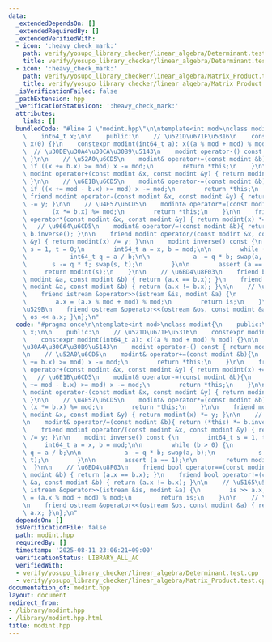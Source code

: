 ```yaml
---
data:
  _extendedDependsOn: []
  _extendedRequiredBy: []
  _extendedVerifiedWith:
  - icon: ':heavy_check_mark:'
    path: verify/yosupo_library_checker/linear_algebra/Determinant.test.cpp
    title: verify/yosupo_library_checker/linear_algebra/Determinant.test.cpp
  - icon: ':heavy_check_mark:'
    path: verify/yosupo_library_checker/linear_algebra/Matrix_Product.test.cpp
    title: verify/yosupo_library_checker/linear_algebra/Matrix_Product.test.cpp
  _isVerificationFailed: false
  _pathExtension: hpp
  _verificationStatusIcon: ':heavy_check_mark:'
  attributes:
    links: []
  bundledCode: "#line 2 \"modint.hpp\"\n\ntemplate<int mod>\nclass modint{\n    public:\n\
    \    int64_t x;\n\n    public:\n    // \u521D\u671F\u5316\n    constexpr modint():\
    \ x(0) {}\n    constexpr modint(int64_t a): x((a % mod + mod) % mod) {}\n\n  \
    \  // \u30DE\u30A4\u30CA\u30B9\u5143\n    modint operator-() const { return modint(-x);\
    \ }\n\n    // \u52A0\u6CD5\n    modint& operator+=(const modint &b){\n       \
    \ if ((x += b.x) >= mod) x -= mod;\n        return *this;\n    }\n\n    friend\
    \ modint operator+(const modint &x, const modint &y) { return modint(x) += y;\
    \ }\n\n    // \u6E1B\u6CD5\n    modint& operator-=(const modint &b){\n       \
    \ if ((x += mod - b.x) >= mod) x -= mod;\n        return *this;\n    }\n\n   \
    \ friend modint operator-(const modint &x, const modint &y) { return modint(x)\
    \ -= y; }\n\n    // \u4E57\u6CD5\n    modint& operator*=(const modint &b){\n \
    \       (x *= b.x) %= mod;\n        return *this;\n    }\n\n    friend modint\
    \ operator*(const modint &x, const modint &y) { return modint(x) *= y; }\n\n \
    \   // \u9664\u6CD5\n    modint& operator/=(const modint &b){ return (*this) *=\
    \ b.inverse(); }\n\n    friend modint operator/(const modint &x, const modint\
    \ &y) { return modint(x) /= y; }\n\n    modint inverse() const {\n        int64_t\
    \ s = 1, t = 0;\n        int64_t a = x, b = mod;\n\n        while (b > 0) {\n\
    \            int64_t q = a / b;\n\n            a -= q * b; swap(a, b);\n     \
    \       s -= q * t; swap(s, t);\n        }\n\n        assert (a == 1);\n\n   \
    \     return modint(s);\n    }\n\n    // \u6BD4\u8F03\n    friend bool operator==(const\
    \ modint &a, const modint &b) { return (a.x == b.x); }\n    friend bool operator!=(const\
    \ modint &a, const modint &b) { return (a.x != b.x); }\n\n    // \u5165\u529B\n\
    \    friend istream &operator>>(istream &is, modint &a) {\n        is >> a.x;\n\
    \        a.x = (a.x % mod + mod) % mod;\n        return is;\n    }\n\n    // \u51FA\
    \u529B\n    friend ostream &operator<<(ostream &os, const modint &a) { return\
    \ os << a.x; }\n};\n"
  code: "#pragma once\n\ntemplate<int mod>\nclass modint{\n    public:\n    int64_t\
    \ x;\n\n    public:\n    // \u521D\u671F\u5316\n    constexpr modint(): x(0) {}\n\
    \    constexpr modint(int64_t a): x((a % mod + mod) % mod) {}\n\n    // \u30DE\
    \u30A4\u30CA\u30B9\u5143\n    modint operator-() const { return modint(-x); }\n\
    \n    // \u52A0\u6CD5\n    modint& operator+=(const modint &b){\n        if ((x\
    \ += b.x) >= mod) x -= mod;\n        return *this;\n    }\n\n    friend modint\
    \ operator+(const modint &x, const modint &y) { return modint(x) += y; }\n\n \
    \   // \u6E1B\u6CD5\n    modint& operator-=(const modint &b){\n        if ((x\
    \ += mod - b.x) >= mod) x -= mod;\n        return *this;\n    }\n\n    friend\
    \ modint operator-(const modint &x, const modint &y) { return modint(x) -= y;\
    \ }\n\n    // \u4E57\u6CD5\n    modint& operator*=(const modint &b){\n       \
    \ (x *= b.x) %= mod;\n        return *this;\n    }\n\n    friend modint operator*(const\
    \ modint &x, const modint &y) { return modint(x) *= y; }\n\n    // \u9664\u6CD5\
    \n    modint& operator/=(const modint &b){ return (*this) *= b.inverse(); }\n\n\
    \    friend modint operator/(const modint &x, const modint &y) { return modint(x)\
    \ /= y; }\n\n    modint inverse() const {\n        int64_t s = 1, t = 0;\n   \
    \     int64_t a = x, b = mod;\n\n        while (b > 0) {\n            int64_t\
    \ q = a / b;\n\n            a -= q * b; swap(a, b);\n            s -= q * t; swap(s,\
    \ t);\n        }\n\n        assert (a == 1);\n\n        return modint(s);\n  \
    \  }\n\n    // \u6BD4\u8F03\n    friend bool operator==(const modint &a, const\
    \ modint &b) { return (a.x == b.x); }\n    friend bool operator!=(const modint\
    \ &a, const modint &b) { return (a.x != b.x); }\n\n    // \u5165\u529B\n    friend\
    \ istream &operator>>(istream &is, modint &a) {\n        is >> a.x;\n        a.x\
    \ = (a.x % mod + mod) % mod;\n        return is;\n    }\n\n    // \u51FA\u529B\
    \n    friend ostream &operator<<(ostream &os, const modint &a) { return os <<\
    \ a.x; }\n};\n"
  dependsOn: []
  isVerificationFile: false
  path: modint.hpp
  requiredBy: []
  timestamp: '2025-08-11 23:06:21+09:00'
  verificationStatus: LIBRARY_ALL_AC
  verifiedWith:
  - verify/yosupo_library_checker/linear_algebra/Determinant.test.cpp
  - verify/yosupo_library_checker/linear_algebra/Matrix_Product.test.cpp
documentation_of: modint.hpp
layout: document
redirect_from:
- /library/modint.hpp
- /library/modint.hpp.html
title: modint.hpp
---
```

